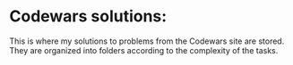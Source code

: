 # Codewars solutions:
This is where my solutions to problems from the Codewars site are stored. 
They are organized into folders according to the complexity of the tasks.
